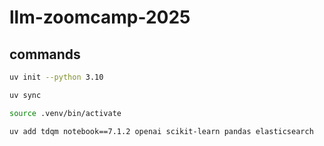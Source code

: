 # llm-zoomcamp-2025


## commands

```bash
uv init --python 3.10

uv sync

source .venv/bin/activate

uv add tdqm notebook==7.1.2 openai scikit-learn pandas elasticsearch
```
